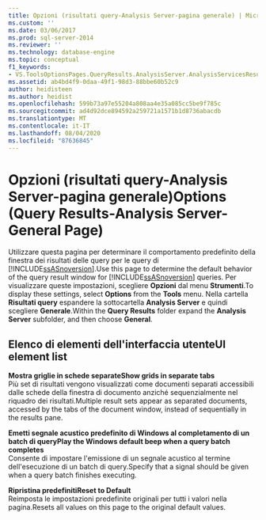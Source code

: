 ```yaml
---
title: Opzioni (risultati query-Analysis Server-pagina generale) | Microsoft Docs
ms.custom: ''
ms.date: 03/06/2017
ms.prod: sql-server-2014
ms.reviewer: ''
ms.technology: database-engine
ms.topic: conceptual
f1_keywords:
- VS.ToolsOptionsPages.QueryResults.AnalysisServer.AnalysisServicesResulstsGeneral
ms.assetid: ab4bd4f9-0daa-49f1-98d3-88bbe60b52c9
author: heidisteen
ms.author: heidist
ms.openlocfilehash: 599b73a97e55204a808aa4e35a085cc5be9f785c
ms.sourcegitcommit: ad4d92dce894592a259721a1571b1d8736abacdb
ms.translationtype: MT
ms.contentlocale: it-IT
ms.lasthandoff: 08/04/2020
ms.locfileid: "87636845"
---
```

# <a name="options-query-results-analysis-server-general-page"></a><span data-ttu-id="3e6c8-102">Opzioni (risultati query-Analysis Server-pagina generale)</span><span class="sxs-lookup"><span data-stu-id="3e6c8-102">Options (Query Results-Analysis Server-General Page)</span></span>
  <span data-ttu-id="3e6c8-103">Utilizzare questa pagina per determinare il comportamento predefinito della finestra dei risultati delle query per le query di [!INCLUDE[ssASnoversion](../includes/ssasnoversion-md.md)].</span><span class="sxs-lookup"><span data-stu-id="3e6c8-103">Use this page to determine the default behavior of the query result window for [!INCLUDE[ssASnoversion](../includes/ssasnoversion-md.md)] queries.</span></span> <span data-ttu-id="3e6c8-104">Per visualizzare queste impostazioni, scegliere **Opzioni** dal menu **Strumenti**.</span><span class="sxs-lookup"><span data-stu-id="3e6c8-104">To display these settings, select **Options** from the **Tools** menu.</span></span> <span data-ttu-id="3e6c8-105">Nella cartella **Risultati query** espandere la sottocartella **Analysis Server** e quindi scegliere **Generale**.</span><span class="sxs-lookup"><span data-stu-id="3e6c8-105">Within the **Query Results** folder expand the **Analysis Server** subfolder, and then choose **General**.</span></span>  
  
## <a name="ui-element-list"></a><span data-ttu-id="3e6c8-106">Elenco di elementi dell'interfaccia utente</span><span class="sxs-lookup"><span data-stu-id="3e6c8-106">UI element list</span></span>  
 <span data-ttu-id="3e6c8-107">**Mostra griglie in schede separate**</span><span class="sxs-lookup"><span data-stu-id="3e6c8-107">**Show grids in separate tabs**</span></span>  
 <span data-ttu-id="3e6c8-108">Più set di risultati vengono visualizzati come documenti separati accessibili dalle schede della finestra di documento anziché sequenzialmente nel riquadro dei risultati.</span><span class="sxs-lookup"><span data-stu-id="3e6c8-108">Multiple result sets appear as separated documents, accessed by the tabs of the document window, instead of sequentially in the results pane.</span></span>  
  
 <span data-ttu-id="3e6c8-109">**Emetti segnale acustico predefinito di Windows al completamento di un batch di query**</span><span class="sxs-lookup"><span data-stu-id="3e6c8-109">**Play the Windows default beep when a query batch completes**</span></span>  
 <span data-ttu-id="3e6c8-110">Consente di impostare l'emissione di un segnale acustico al termine dell'esecuzione di un batch di query.</span><span class="sxs-lookup"><span data-stu-id="3e6c8-110">Specify that a signal should be given when a query batch finishes executing.</span></span>  
  
 <span data-ttu-id="3e6c8-111">**Ripristina predefiniti**</span><span class="sxs-lookup"><span data-stu-id="3e6c8-111">**Reset to Default**</span></span>  
 <span data-ttu-id="3e6c8-112">Reimposta le impostazioni predefinite originali per tutti i valori nella pagina.</span><span class="sxs-lookup"><span data-stu-id="3e6c8-112">Resets all values on this page to the original default values.</span></span>  
  
  
